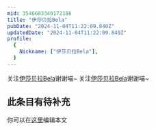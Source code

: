```yaml
---
mid: 3546603340172186
title: "伊莎贝拉Bela"
pubDate: "2024-11-04T11:22:09.840Z"
updatedDate: "2024-11-04T11:22:09.840Z"
profile:
  {
    Nickname: ["伊莎贝拉Bela"],
  }
---
```


关注[伊莎贝拉Bela](https://space.bilibili.com/3546603340172186)谢谢喵~ 关注[伊莎贝拉Bela](https://space.bilibili.com/3546603340172186)谢谢喵~

## 此条目有待补充
你可以在[这里](https://github.com/Yuhanawa/VTuber.ICU-Content/edit/master/v/伊莎贝拉Bela/index.md)编辑本文
